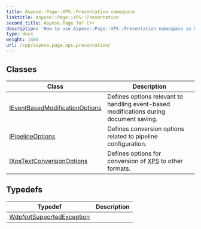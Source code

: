 ```yaml
---
title: Aspose::Page::XPS::Presentation namespace
linktitle: Aspose::Page::XPS::Presentation
second_title: Aspose.Page for C++
description: 'How to use Aspose::Page::XPS::Presentation namespace in C++.'
type: docs
weight: 1400
url: /cpp/aspose.page.xps.presentation/
---
```




## Classes

| Class | Description |
| --- | --- |
| [IEventBasedModificationOptions](./ieventbasedmodificationoptions/) | Defines options relevant to handling event-based modifications during document saving. |
| [IPipelineOptions](./ipipelineoptions/) | Defines conversion options related to pipeline configuration. |
| [IXpsTextConversionOptions](./ixpstextconversionoptions/) | Defines options for conversion of [XPS](../aspose.page.xps/) to other formats. |
## Typedefs

| Typedef | Description |
| --- | --- |
| [WdpNotSupportedException](./wdpnotsupportedexception/) |  |
